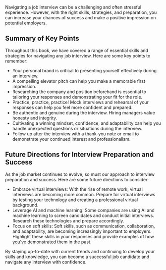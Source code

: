 
Navigating a job interview can be a challenging and often stressful experience. However, with the right skills, strategies, and preparation, you can increase your chances of success and make a positive impression on potential employers.

Summary of Key Points
---------------------

Throughout this book, we have covered a range of essential skills and strategies for navigating any job interview. Here are some key points to remember:

* Your personal brand is critical to presenting yourself effectively during an interview.
* A compelling elevator pitch can help you make a memorable first impression.
* Researching the company and position beforehand is essential to tailoring your responses and demonstrating your fit for the role.
* Practice, practice, practice! Mock interviews and rehearsal of your responses can help you feel more confident and prepared.
* Be authentic and genuine during the interview. Hiring managers value honesty and integrity.
* Cultivating a winning mindset, confidence, and adaptability can help you handle unexpected questions or situations during the interview.
* Follow up after the interview with a thank-you note or email to demonstrate your continued interest and professionalism.

Future Directions for Interview Preparation and Success
-------------------------------------------------------

As the job market continues to evolve, so must our approach to interview preparation and success. Here are some future directions to consider:

* Embrace virtual interviews: With the rise of remote work, virtual interviews are becoming more common. Prepare for virtual interviews by testing your technology and creating a professional virtual background.
* Leverage AI and machine learning: Some companies are using AI and machine learning to screen candidates and conduct initial interviews. Research these technologies and prepare accordingly.
* Focus on soft skills: Soft skills, such as communication, collaboration, and adaptability, are becoming increasingly important to employers. Highlight these skills in your responses and provide examples of how you've demonstrated them in the past.

By staying up-to-date with current trends and continuing to develop your skills and knowledge, you can become a successful job candidate and navigate any interview with confidence.